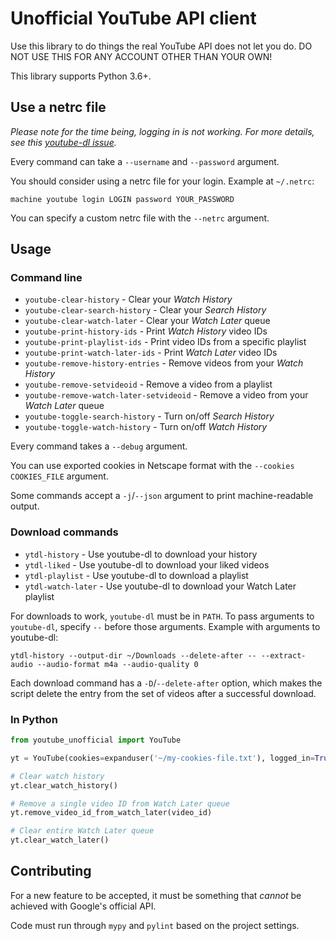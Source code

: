 # Unofficial YouTube API client

Use this library to do things the real YouTube API does not let you do. DO NOT USE THIS FOR ANY ACCOUNT OTHER THAN YOUR OWN!

This library supports Python 3.6+.

## Use a netrc file

_Please note for the time being, logging in is not working. For more details, see this [youtube-dl issue](https://github.com/ytdl-org/youtube-dl/issues/24508#issuecomment-609362963)._

Every command can take a `--username` and `--password` argument.

You should consider using a netrc file for your login. Example at `~/.netrc`:

```plain
machine youtube login LOGIN password YOUR_PASSWORD
```

You can specify a custom netrc file with the `--netrc` argument.

## Usage

### Command line

- `youtube-clear-history` - Clear your _Watch History_
- `youtube-clear-search-history` - Clear your _Search History_
- `youtube-clear-watch-later` - Clear your _Watch Later_ queue
- `youtube-print-history-ids` - Print _Watch History_ video IDs
- `youtube-print-playlist-ids` - Print video IDs from a specific playlist
- `youtube-print-watch-later-ids` - Print _Watch Later_ video IDs
- `youtube-remove-history-entries` - Remove videos from your _Watch History_
- `youtube-remove-setvideoid` - Remove a video from a playlist
- `youtube-remove-watch-later-setvideoid` - Remove a video from your _Watch Later_ queue
- `youtube-toggle-search-history` - Turn on/off _Search History_
- `youtube-toggle-watch-history` - Turn on/off _Watch History_

Every command takes a `--debug` argument.

You can use exported cookies in Netscape format with the `--cookies COOKIES_FILE` argument.

Some commands accept a `-j`/`--json` argument to print machine-readable output.

### Download commands

- `ytdl-history` - Use youtube-dl to download your history
- `ytdl-liked` - Use youtube-dl to download your liked videos
- `ytdl-playlist` - Use youtube-dl to download a playlist
- `ytdl-watch-later` - Use youtube-dl to download your Watch Later playlist

For downloads to work, `youtube-dl` must be in `PATH`. To pass arguments to `youtube-dl`, specify `--` before those arguments. Example with arguments to youtube-dl:

```shell
ytdl-history --output-dir ~/Downloads --delete-after -- --extract-audio --audio-format m4a --audio-quality 0
```

Each download command has a `-D`/`--delete-after` option, which makes the script delete the entry from the set of videos after a successful download.

### In Python

```python
from youtube_unofficial import YouTube

yt = YouTube(cookies=expanduser('~/my-cookies-file.txt'), logged_in=True)

# Clear watch history
yt.clear_watch_history()

# Remove a single video ID from Watch Later queue
yt.remove_video_id_from_watch_later(video_id)

# Clear entire Watch Later queue
yt.clear_watch_later()
```

## Contributing

For a new feature to be accepted, it must be something that _cannot_ be achieved with Google's official API.

Code must run through `mypy` and `pylint` based on the project settings.
